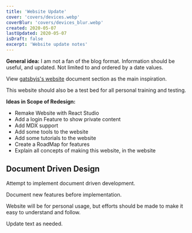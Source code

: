 ```yaml
---
title: 'Website Update'
cover: 'covers/devices.webp'
coverBlur: 'covers/devices_blur.webp'
created: 2020-05-07
lastUpdated: 2020-05-07
isDraft: false
excerpt: 'Website update notes'
---
```


**General idea:** I am not a fan of the blog format. Information should be useful, and updated. Not limited to and ordered by a date values.

View [gatsbyjs's website](https://www.gatsbyjs.org/) document section as the main inspiration.

This website should also be a test bed for all personal training and testing.

**Ideas in Scope of Redesign:**
- Remake Website with React Studio
- Add a login Feature to show private content
- Add MDX support
- Add some tools to the website
- Add some tutorials to the website
- Create a RoadMap for features
- Explain all concepts of making this website, in the website

## Document Driven Design

Attempt to implement document driven development.

Document new features before implementation. 

Website will be for personal usage, but efforts should be made to make it easy to understand and follow.

Update text as needed.